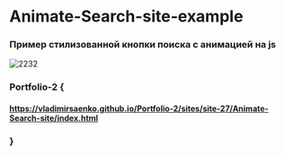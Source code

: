 # Animate-Search-site-example
 
### Пример стилизованной кнопки поиска с анимацией на js

![2232](https://user-images.githubusercontent.com/56477695/118030206-a8384800-b36d-11eb-9e6f-ed6804ae82b6.png)

### Portfolio-2 {

#### https://vladimirsaenko.github.io/Portfolio-2/sites/site-27/Animate-Search-site/index.html

### }
